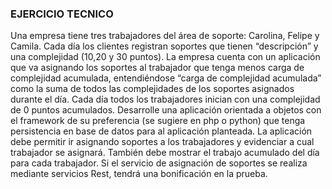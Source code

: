 ### EJERCICIO TECNICO
Una empresa tiene tres trabajadores del área de soporte: Carolina, Felipe y Camila. 
Cada día los clientes registran soportes que tienen “descripción” y una complejidad (10,20 y 30 puntos). 
La empresa cuenta con un aplicación que va asignando los soportes al trabajador que tenga menos carga de complejidad acumulada, 
entendiéndose “carga de complejidad acumulada” como la suma de todos las complejidades de los soportes asignados durante el día.
Cada día todos los trabajadores inician con una complejidad de 0 puntos acumulados.
Desarrolle una aplicación orientada a objetos con el framework de su preferencia (se sugiere en php o python) 
que tenga persistencia en base de datos para al aplicación planteada. La aplicación debe permitir ir asignando soportes 
a los trabajadores y evidenciar a cual trabajador se asignará. También debe mostrar el trabajo acumulado del día para cada trabajador.
Si el servicio de asignación de soportes se realiza mediante servicios Rest, tendrá una bonificación en la prueba.

